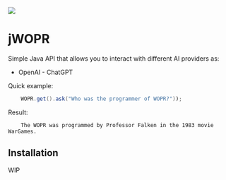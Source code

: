 ![](https://img.shields.io/github/license/profesorfalken/jPowerShell.svg)

# jWOPR

Simple Java API that allows you to interact with different AI providers as:

- OpenAI - ChatGPT

Quick example:

```java
    WOPR.get().ask("Who was the programmer of WOPR?"));
```

Result:

```
    The WOPR was programmed by Professor Falken in the 1983 movie WarGames.
```

## Installation

WIP